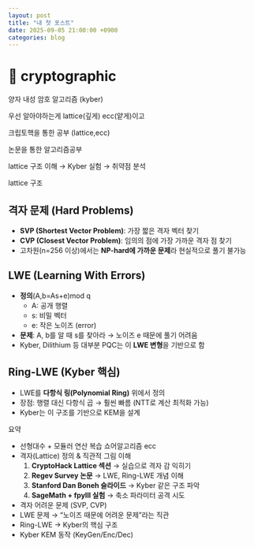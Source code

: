 ```yaml
---
layout: post
title: "내 첫 포스트"
date: 2025-09-05 21:00:00 +0900
categories: blog
---
```


# 📒 cryptographic

양자 내성 암호 알고리즘 (kyber)

우선 알아야하는게 lattice(깊게) ecc(얕게)이고 

크립토핵을 통한 공부 (lattice,ecc)

논문을 통한 알고리즘공부

lattice 구조 이해 → Kyber 실험 → 취약점 분석

lattice 구조

## 격자 문제 (Hard Problems)

- **SVP (Shortest Vector Problem)**: 가장 짧은 격자 벡터 찾기
- **CVP (Closest Vector Problem)**: 임의의 점에 가장 가까운 격자 점 찾기
- 고차원(n=256 이상)에서는 **NP-hard에 가까운 문제**라 현실적으로 풀기 불가능

## LWE (Learning With Errors)

- **정의**(A,b=As+e)mod q
    - A: 공개 행렬
    - s: 비밀 벡터
    - e: 작은 노이즈 (error)
- **문제**: A, b를 알 때 s를 찾아라 → 노이즈 e 때문에 풀기 어려움
- Kyber, Dilithium 등 대부분 PQC는 이 **LWE 변형**을 기반으로 함

## Ring-LWE (Kyber 핵심)

- LWE를 **다항식 링(Polynomial Ring)** 위에서 정의
- 장점: 행렬 대신 다항식 곱 → 훨씬 빠름 (NTT로 계산 최적화 가능)
- Kyber는 이 구조를 기반으로 KEM을 설계

요약

- 선형대수 + 모듈러 연산 복습 쇼어알고리즘 ecc
- 격자(Lattice) 정의 & 직관적 그림 이해
    1. **CryptoHack Lattice 섹션** → 실습으로 격자 감 익히기
    2. **Regev Survey 논문** → LWE, Ring-LWE 개념 이해
    3. **Stanford Dan Boneh 슬라이드** → Kyber 같은 구조 파악
    4. **SageMath + fpylll 실험** → 축소 파라미터 공격 시도
- 격자 어려운 문제 (SVP, CVP)
- LWE 문제 → “노이즈 때문에 어려운 문제”라는 직관
- Ring-LWE → Kyber의 핵심 구조
- Kyber KEM 동작 (KeyGen/Enc/Dec)